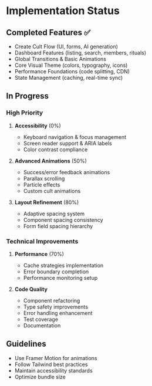 # Implementation Status

## Completed Features ✅
- Create Cult Flow (UI, forms, AI generation)
- Dashboard Features (listing, search, members, rituals)
- Global Transitions & Basic Animations
- Core Visual Theme (colors, typography, icons)
- Performance Foundations (code splitting, CDN)
- State Management (caching, real-time sync)

## In Progress

### High Priority
1. **Accessibility** (0%)
   - Keyboard navigation & focus management
   - Screen reader support & ARIA labels
   - Color contrast compliance

2. **Advanced Animations** (50%)
   - Success/error feedback animations
   - Parallax scrolling
   - Particle effects
   - Custom cult animations

3. **Layout Refinement** (80%)
   - Adaptive spacing system
   - Component spacing consistency
   - Form field spacing hierarchy

### Technical Improvements
1. **Performance** (70%)
   - Cache strategies implementation
   - Error boundary completion
   - Performance monitoring setup

2. **Code Quality**
   - Component refactoring
   - Type safety improvements
   - Error handling enhancement
   - Test coverage
   - Documentation

## Guidelines
- Use Framer Motion for animations
- Follow Tailwind best practices
- Maintain accessibility standards
- Optimize bundle size